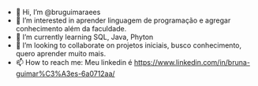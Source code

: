 - 👋 Hi, I’m @bruguimaraees
- 👀 I’m interested in  aprender linguagem de programação e agregar conhecimento além da faculdade.
- 🌱 I’m currently learning SQL, Java, Phyton
- 💞️ I’m looking to collaborate on projetos iniciais, busco conhecimento, quero aprender muito mais.
- 📫 How to reach me: Meu linkedin é  https://www.linkedin.com/in/bruna-guimar%C3%A3es-6a0712aa/

<!---
bruguimaraees/bruguimaraees is a ✨ special ✨ repository because its `README.md` (this file) appears on your GitHub profile.
You can click the Preview link to take a look at your changes.
--->
